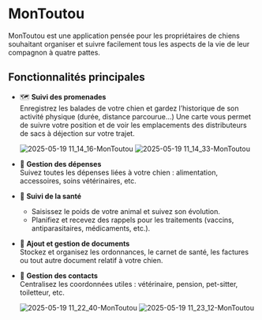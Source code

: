 # MonToutou

MonToutou est une application pensée pour les propriétaires de chiens souhaitant organiser et suivre facilement tous les aspects de la vie de leur compagnon à quatre pattes.

## Fonctionnalités principales

- 🗺️ **Suivi des promenades**  
  Enregistrez les balades de votre chien et gardez l’historique de son activité physique (durée, distance parcourue...)
  Une carte vous permet de suivre votre position et de voir les emplacements des distributeurs de sacs à déjection sur votre trajet.

  ![2025-05-19 11_14_16-MonToutou](https://github.com/user-attachments/assets/843ba265-6950-4492-a0e9-57a37d3cda8b)
  ![2025-05-19 11_14_33-MonToutou](https://github.com/user-attachments/assets/397d8aa7-c971-4560-b768-f10522ff8fcb)

- 💸 **Gestion des dépenses**  
  Suivez toutes les dépenses liées à votre chien : alimentation, accessoires, soins vétérinaires, etc.

- 🏥 **Suivi de la santé**  
  - Saisissez le poids de votre animal et suivez son évolution.
  - Planifiez et recevez des rappels pour les traitements (vaccins, antiparasitaires, médicaments, etc.).

- 📑 **Ajout et gestion de documents**  
  Stockez et organisez les ordonnances, le carnet de santé, les factures ou tout autre document relatif à votre chien.

- 📇 **Gestion des contacts**  
  Centralisez les coordonnées utiles : vétérinaire, pension, pet-sitter, toiletteur, etc.

  ![2025-05-19 11_22_40-MonToutou](https://github.com/user-attachments/assets/a90bcba9-0274-4367-a078-f039d621dbb5)
  ![2025-05-19 11_23_12-MonToutou](https://github.com/user-attachments/assets/ba33f11c-e889-4518-8251-f9f0c82d649b)
